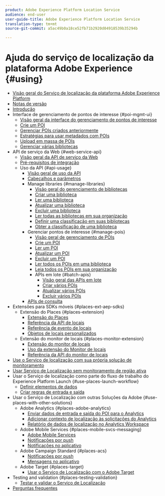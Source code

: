 ```yaml
---
product: Adobe Experience Platform Location Service
audience: end-user
user-guide-title: Adobe Experience Platform Location Service
translation-type: tm+mt
source-git-commit: a5ac49b0a18ce52fb71b2920d04918539b35294b

---
```



# Ajuda do serviço de localização da plataforma Adobe Experience {#using}

+ [Visão geral do Serviço de localização da plataforma Adobe Experience Platform](home.md)
+ [Notas de versão](release-notes.md)
+ [Introdução](getting-started.md)
+ Interface de gerenciamento de pontos de interesse {#poi-mgmt-ui}
   + [Visão geral da interface do gerenciamento de pontos de interesse](poi-mgmt-ui/poi-mgmt-ui-overview.md)
   + [Crie um POI](poi-mgmt-ui/create-a-poi-ui.md)
   + [Gerenciar POIs criados anteriormente](poi-mgmt-ui/managing-pois-in-the-places-ui.md)
   + [Estratégias para usar metadados com POIs](poi-mgmt-ui/metadata-with-pois.md)
   + [Upload em massa de POIs](poi-mgmt-ui/bulk-upload-pois.md)
   + [Gerenciar várias bibliotecas](poi-mgmt-ui/manage-libraries-in-the-places-ui.md)
+ API de serviço da Web {#web-service-api}
   + [Visão geral da API de serviço da Web](web-service-api/places-web-services.md)
   + [Pré-requisitos de integração](web-service-api/adobe-i-o-integration.md)
   + Uso da API {#api-usage}
      + [Visão geral de uso da API](web-service-api/api-usage/api-usage-overview.md)
      + [Cabeçalhos e parâmetros](web-service-api/api-usage/headers-and-parameters.md)
      + Manage libraries {#manage-libraries}
         + [Visão geral do gerenciamento de bibliotecas](web-service-api/api-usage/manage-libraries/manage-libraries.md)
         + [Criar uma biblioteca](web-service-api/api-usage/manage-libraries/create-a-library.md)
         + [Ler uma biblioteca](web-service-api/api-usage/manage-libraries/read-a-library.md)
         + [Atualizar uma biblioteca](web-service-api/api-usage/manage-libraries/update-a-library.md)
         + [Excluir uma biblioteca](web-service-api/api-usage/manage-libraries/delete-a-library.md)
         + [Ler todas as bibliotecas em sua organização](web-service-api/api-usage/manage-libraries/read-all-libraries-in-your-organization.md)
         + [Definir uma classificação em suas bibliotecas](web-service-api/api-usage/manage-libraries/set-a-ran-on-your-libraries.md)
         + [Obter a classificação de uma biblioteca](web-service-api/api-usage/manage-libraries/get-a-librarys-rank.md)
      + Gerenciar pontos de interesse {#manage-pois}
         + [Visão geral de gerenciamento de POIs](web-service-api/api-usage/manage-pois/manage-pois.md)
         + [Crie um POI](web-service-api/api-usage/manage-pois/create-a-poi.md)
         + [Ler um POI](web-service-api/api-usage/manage-pois/read-a-poi.md)
         + [Atualizar um POI](web-service-api/api-usage/manage-pois/update-a-poi.md)
         + [Excluir um POI](web-service-api/api-usage/manage-pois/delete-a-poi.md)
         + [Ler todos os POIs em uma biblioteca](web-service-api/api-usage/manage-pois/read-all-pois-in-a-library.md)
         + [Leia todos os POIs em sua organização](web-service-api/api-usage/manage-pois/read-all-pois-in-your-organization.md)
         + APIs em lote {#batch-apis}
            + [Visão geral das APIs em lote](web-service-api/api-usage/manage-pois/batch-apis/batch-apis.md)
            + [Criar vários POIs](web-service-api/api-usage/manage-pois/batch-apis/create-multiple-pois.md)
            + [Atualizar vários POIs](web-service-api/api-usage/manage-pois/batch-apis/update-multiple-pois.md)
            + [Excluir vários POIs](web-service-api/api-usage/manage-pois/batch-apis/delete-multiple-pois.md)
      + [APIs de consulta](web-service-api/api-usage/query-apis.md)
+ Extensões para SDKs móveis {#places-ext-aep-sdks}
   + Extensão do Places {#places-extension}
      + [Extensão do Places](places-ext-aep-sdks/places-extension/places-extension.md)
      + [Referência da API de locais](places-ext-aep-sdks/places-extension/places-api-reference.md)
      + [Referência de evento de locais](places-ext-aep-sdks/places-extension/places-event-ref.md)
      + [Objetos de locais personalizados](places-ext-aep-sdks/places-extension/cust-places-objects.md)
   + Extensão do monitor de locais {#places-monitor-extension}
      + [Extensão do monitor de locais](places-ext-aep-sdks/places-monitor-extension/places-monitor-extension.md)
      + [Uso da extensão do Monitor de locais](places-ext-aep-sdks/places-monitor-extension/using-places-monitor-extension.md)
      + [Referência da API do monitor de locais](places-ext-aep-sdks/places-monitor-extension/places-monitor-api-reference.md)
+ [Use o Serviço de localização com sua própria solução de monitoramento](using-your-own-monitor.md)
+ [Usar Serviço de Localização sem monitoramento de região ativa](use-places-without-active-monitoring.md)
+ Usar o Serviço de localização como parte do fluxo de trabalho do Experience Platform Launch {#use-places-launch-workflow}
   + [Definir elementos de dados](use-places-launch-workflow/define-data-elements.md)
   + [Criar regras de entrada e saída](use-places-launch-workflow/create-rule-places-property.md)
+ Usar o Serviço de Localização com outras Soluções da Adobe {#use-places-with-other-solutions}
   + Adobe Analytics {#places-adobe-analytics}
      + [Enviar dados de entrada e saída do POI para o Analytics](use-places-with-other-solutions/places-adobe-analytics/use-places-adobe-analytics.md)
      + [Adicionar contexto de localização às solicitações do Analytics](use-places-with-other-solutions/places-adobe-analytics/run-reports-aa-places-data.md)
      + [Relatório de dados de localização no Analytics Workspace](use-places-with-other-solutions/places-adobe-analytics/places-in-workspace.md)
   + Adobe Mobile Services {#places-mobile-svcs-messaging}
      + [Adobe Mobile Services](use-places-with-other-solutions/places-mobile-svcs-for-messaging/use-places-mobie-svcs-messaging.md)
      + [Notificações por push](use-places-with-other-solutions/places-mobile-svcs-for-messaging/mobile-svcs-messaging-push.md)
      + [Notificações no aplicativo](use-places-with-other-solutions/places-mobile-svcs-for-messaging/mobile-svcs-messaging-inapp.md)
   + Adobe Campaign Standard {#places-acs}
      + [Notificações por push](use-places-with-other-solutions/places-acs/places-acs-push-notifications.md)
      + [Mensagens no aplicativo](use-places-with-other-solutions/places-acs/places-acs-in-app-messages.md)
   + Adobe Target {#places-target}
      + [Usar o Serviço de Localização com o Adobe Target](use-places-with-other-solutions/places-target/places-target.md)
+ Testing and validation {#places-testing-validation}
   + [Testar e validar o Serviço de Localização](places-testing-validation/test-validate-places.md)
+ [Perguntas frequentes](places-faqs.md)
